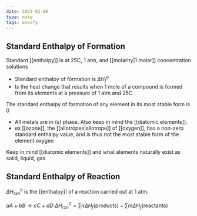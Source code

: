 ```yaml
---
date: 2023-02-06
type: note
tags: ankify
---
```


## Standard Enthalpy of Formation
Standard [[enthalpy]] is at 25C, 1 atm, and [[molarity|1 molar]] concentration solutions
- Standard enthalpy of formation is $\Delta H_{f}^o$
- Is the heat change that results when 1 mole of a compound is formed from its elements at a pressure of 1 atm and 25C

The standard enthalpy of formation of any element in its most stable form is 0
- All metals are in (s) phase. Also keep in mind the [[diatomic elements]].
- ex [[ozone]], the [[allotropes|allotrope]] of [[oxygen]], has a non-zero standard enthalpy value, and is thus not the most stable form of the element oxygen

Keep in mind [[diatomic elements]] and what elements naturally exist as solid, liquid, gas

## Standard Enthalpy of Reaction
$\Delta H_{rxn}^o$ is the [[enthalpy]] of a reaction carried out at 1 atm.

$aA + bB \rightarrow cC +dD$
$\Delta H_{rxn}^0 = \sum n\Delta H_{f}(\text{products}) - \sum m\Delta H_{f}{\text{(reactants)}}$

